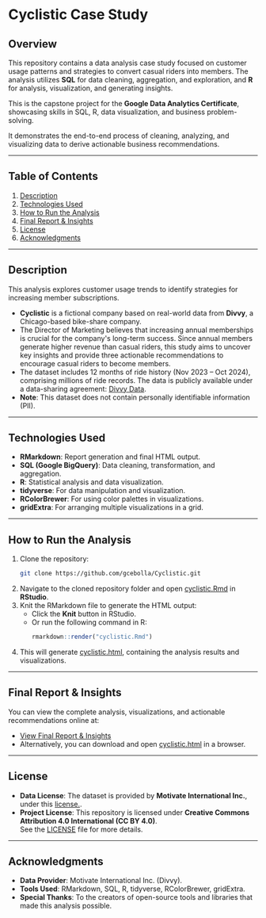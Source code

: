 # **Cyclistic Case Study**

## **Overview**  
This repository contains a data analysis case study focused on customer usage patterns and strategies to convert casual riders into members. The analysis utilizes **SQL** for data cleaning, aggregation, and exploration, and **R** for analysis, visualization, and generating insights.  

This is the capstone project for the **Google Data Analytics Certificate**, showcasing skills in SQL, R, data visualization, and business problem-solving.

It demonstrates the end-to-end process of cleaning, analyzing, and visualizing data to derive actionable business recommendations.

---

## **Table of Contents**  
1. [Description](#description)  
2. [Technologies Used](#technologies-used)  
3. [How to Run the Analysis](#how-to-run-the-analysis)   
4. [Final Report & Insights](#final-report--insights)  
5. [License](#license)  
6. [Acknowledgments](#acknowledgments)  

---

## **Description**  
This analysis explores customer usage trends to identify strategies for increasing member subscriptions.  
- **Cyclistic** is a fictional company based on real-world data from **Divvy**, a Chicago-based bike-share company.  
- The Director of Marketing believes that increasing annual memberships is crucial for the company's long-term success. Since annual members generate higher revenue than casual riders, this study aims to uncover key insights and provide three actionable recommendations to encourage casual riders to become members.  
- The dataset includes 12 months of ride history (Nov 2023 – Oct 2024), comprising millions of ride records. The data is publicly available under a data-sharing agreement: [Divvy Data](https://divvy-tripdata.s3.amazonaws.com/index.html).
- **Note**: This dataset does not contain personally identifiable information (PII).  

---

## **Technologies Used** 
- **RMarkdown**: Report generation and final HTML output. 
- **SQL (Google BigQuery)**: Data cleaning, transformation, and aggregation.  
- **R**: Statistical analysis and data visualization.
- **tidyverse**: For data manipulation and visualization.
- **RColorBrewer**: For using color palettes in visualizations.
- **gridExtra**: For arranging multiple visualizations in a grid.

---

## **How to Run the Analysis**  
1. Clone the repository: 
   ```bash
   git clone https://github.com/gcebolla/Cyclistic.git
   ```
2. Navigate to the cloned repository folder and open [cyclistic.Rmd](https://github.com/gcebolla/Cyclistic/blob/main/cyclistic.Rmd) in **RStudio**.
3. Knit the RMarkdown file to generate the HTML output:  
   - Click the **Knit** button in RStudio.  
   - Or run the following command in R:  
     ```r
     rmarkdown::render("cyclistic.Rmd")
     ```
 4. This will generate [cyclistic.html](https://github.com/gcebolla/Cyclistic/blob/main/cyclistic.html), containing the analysis results and visualizations.

---

## **Final Report & Insights**
You can view the complete analysis, visualizations, and actionable recommendations online at:  
- [View Final Report & Insights](https://gcebolla.github.io/Cyclistic/cyclistic.html)
- Alternatively, you can download and open [cyclistic.html](https://github.com/gcebolla/Cyclistic/blob/main/cyclistic.html) in a browser.

---

## **License**  
- **Data License**: The dataset is provided by **Motivate International Inc.**, under this [license.](https://divvybikes.com/data-license-agreement).
- **Project License**: This repository is licensed under **Creative Commons Attribution 4.0 International (CC BY 4.0)**.  
See the [LICENSE](LICENSE) file for more details.  

---

## **Acknowledgments**  
- **Data Provider**: Motivate International Inc. (Divvy).  
- **Tools Used**: RMarkdown, SQL, R, tidyverse, RColorBrewer, gridExtra.  
- **Special Thanks**: To the creators of open-source tools and libraries that made this analysis possible.
